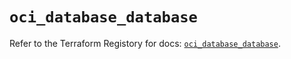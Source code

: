 # `oci_database_database`

Refer to the Terraform Registory for docs: [`oci_database_database`](https://registry.terraform.io/providers/oracle/oci/6.18.0/docs/resources/database_database).
